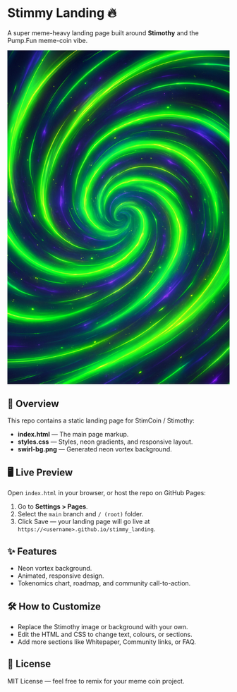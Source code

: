 # Stimmy Landing 🔥

A super meme-heavy landing page built around **Stimothy** and the Pump.Fun meme-coin vibe.

![Stimothy Preview](swirl-bg.png)

## 🚀 Overview
This repo contains a static landing page for StimCoin / Stimothy:
- **index.html** — The main page markup.
- **styles.css** — Styles, neon gradients, and responsive layout.
- **swirl-bg.png** — Generated neon vortex background.

## 🖥 Live Preview
Open `index.html` in your browser, or host the repo on GitHub Pages:
1. Go to **Settings > Pages**.
2. Select the `main` branch and `/ (root)` folder.
3. Click Save — your landing page will go live at `https://<username>.github.io/stimmy_landing`.

## ✨ Features
- Neon vortex background.
- Animated, responsive design.
- Tokenomics chart, roadmap, and community call-to-action.

## 🛠 How to Customize
- Replace the Stimothy image or background with your own.
- Edit the HTML and CSS to change text, colours, or sections.
- Add more sections like Whitepaper, Community links, or FAQ.

## 📜 License
MIT License — feel free to remix for your meme coin project.
